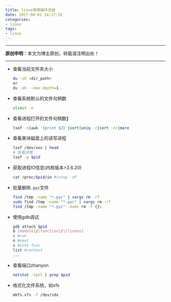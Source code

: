 ```yaml
---
title: linux常用操作总结
date: 2017-08-01 14:17:19
categories:
- linux
tags:
- linux
---
```


----------

**原创申明**：本文为博主原创，转载请注明出处！

----------

-  查看当前文件夹大小
	
	```bash
	du -sh <dir_path>
	or
	du -ah --max-depth=1
	```

- 查看系统默认的文件句柄数

	```bash
	ulimit -n
	```

- 查看进程打开的文件句柄数】

	```bash
	lsof -n|awk '{print $2}'|sort|uniq -c|sort -nr|more
	```

- 查看某块磁盘上的读写进程

	```bash
	lsof /dev/xxx | head
	# 查看详情
	lsof -p $pid
	```

- 获取进程IO信息(内核版本>2.6.20)

	```bash
	cat /proc/$pid/io #iotop -oP
	```

- 批量删除```.pyc```文件

	```bash
	find /tmp -name "*.pyc" | xargs rm -rf
	sudo find /tmp -name "*.pyc" | xargs rm -rf
	find /tmp -name "*.pyc" -exec rm -f {}\
	```

- 使用gdb调试
	
	```bash
	gdb attach $pid
	b [module]/[function]/:[lineno]
	c #run
	n #next
	s #into func
	list #content
	...
	```

- 查看端口zhanyon

	```bash
	netstat -tpnl | grep $pid
	```

- 格式化文件系统，如xfs

	```bash
	mkfs.xfs -f /dev/sdx
	```


